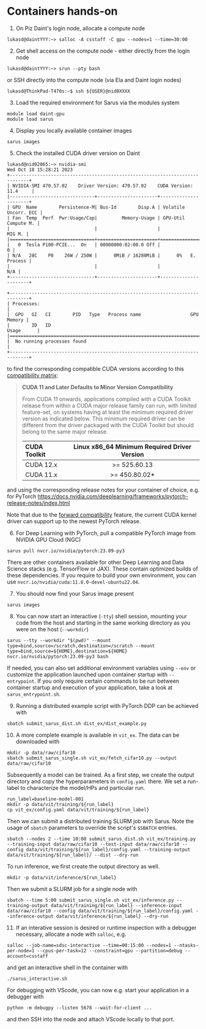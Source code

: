 # Containers hands-on

1. On Piz Daint's login node, allocate a compute node

```
lukasd@daintYYY:~> salloc -A csstaff -C gpu --nodes=1 --time=30:00
```

2. Get shell access on the compute node - either directly from the login node

```
lukasd@daintYYY:~> srun --pty bash
```

or SSH directly into the compute node (via Ela and Daint login nodes)

```
lukasd@ThinkPad-T470s:~$ ssh ${USER}@nid0XXXX
```

3. Load the required environment for Sarus via the modules system

```
module load daint-gpu
module load sarus
```

4. Display you locally available container images

```
sarus images
```

5. Check the installed CUDA driver version on Daint

```
lukasd@nid02065:~> nvidia-smi
Wed Oct 18 15:28:21 2023       
+-----------------------------------------------------------------------------+
| NVIDIA-SMI 470.57.02    Driver Version: 470.57.02    CUDA Version: 11.4     |
|-------------------------------+----------------------+----------------------+
| GPU  Name        Persistence-M| Bus-Id        Disp.A | Volatile Uncorr. ECC |
| Fan  Temp  Perf  Pwr:Usage/Cap|         Memory-Usage | GPU-Util  Compute M. |
|                               |                      |               MIG M. |
|===============================+======================+======================|
|   0  Tesla P100-PCIE...  On   | 00000000:02:00.0 Off |                    0 |
| N/A   28C    P0    26W / 250W |      0MiB / 16280MiB |      0%   E. Process |
|                               |                      |                  N/A |
+-------------------------------+----------------------+----------------------+
                                                                               
+-----------------------------------------------------------------------------+
| Processes:                                                                  |
|  GPU   GI   CI        PID   Type   Process name                  GPU Memory |
|        ID   ID                                                   Usage      |
|=============================================================================|
|  No running processes found                                                 |
+-----------------------------------------------------------------------------+
```

to find the corresponding compatible CUDA versions according to this [compatibility matrix](https://docs.nvidia.com/deploy/cuda-compatibility/):

> **CUDA 11 and Later Defaults to Minor Version Compatibility**
> 
> From CUDA 11 onwards, applications compiled with a CUDA Toolkit release from within a CUDA major release family can run, with limited feature-set, on systems having at least the minimum required driver version as indicated below. This minimum required driver can be different from the driver packaged with the CUDA Toolkit but should belong to the same major release. 
> 
> | CUDA Toolkit | Linux x86_64 Minimum Required Driver Version |
> | :----------- | :-------: |
> | CUDA 12.x | >= 525.60.13 |
> | CUDA 11.x | >= 450.80.02* |

and using the corresponding release notes for your container of choice, e.g. for PyTorch https://docs.nvidia.com/deeplearning/frameworks/pytorch-release-notes/index.html

Note that due to the [forward compatibility](https://docs.nvidia.com/deploy/cuda-compatibility/index.html#deployment-consideration-forward) feature, the current CUDA kernel driver can support up to the newest PyTorch release.

6. For Deep Learning with PyTorch, pull a compatible PyTorch image from NVIDIA GPU Cloud (NGC)

```
sarus pull nvcr.io/nvidia/pytorch:23.09-py3
```

There are other containers available for other Deep Learning and Data Science stacks (e.g. TensorFlow or JAX). These contain optimized builds of these dependencies. If you require to build your own environment, you can use `nvcr.io/nvidia/cuda:11.8.0-devel-ubuntu22.04`.

7. You should now find your Sarus image present

```
sarus images
```

8. You can now start an interactive (`-tty`) shell session, mounting your code from the host and starting in the same working directory as you were on the host (`--workdir`)

```
sarus --tty --workdir "$(pwd)" --mount type=bind,source=/scratch,destination=/scratch --mount type=bind,source=${HOME},destination=${HOME} nvcr.io/nvidia/pytorch:23.09-py3 bash
```

If needed, you can also set additional environment variables using `--env` or customize the application launched upon container startup with `--entrypoint`. If you only require certain commands to be run between container startup and execution of your application, take a look at `sarus_entrypoint.sh`.

9. Running a distributed example script with PyTorch DDP can be achieved with

```
sbatch submit_sarus_dist.sh dist_ex/dist_example.py
```

10. A more complete example is available in `vit_ex`. The data can be downloaded with

```
mkdir -p data/raw/cifar10
sbatch submit_sarus_single.sh vit_ex/fetch_cifar10.py --output data/raw/cifar10
```

Subsequently a model can be trained. As a first step, we create the output directory and copy the hyperparameters in `config.yaml` there. We set a run-label to characterize the model/HPs and particular run.

```
run_label=baseline-model-001
mkdir -p data/vit/training/${run_label}
cp vit_ex/config.yaml data/vit/training/${run_label}
```
Then we can submit a distributed training SLURM job with Sarus. Note the usage of `sbatch` parameters to override the script's `$SBATCH` entries.

```
sbatch --nodes 2 --time 10:00 submit_sarus_dist.sh vit_ex/training.py --training-input data/raw/cifar10 --test-input data/raw/cifar10 --config data/vit/training/${run_label}/config.yaml --training-output data/vit/training/${run_label}/ --dist --dry-run
```

To run inference, we first create the output directory as well.
```
mkdir -p data/vit/inference/${run_label}
```
Then we submit a SLURM job for a single node with

```
sbatch --time 5:00 submit_sarus_single.sh vit_ex/inference.py --training-output data/vit/training/${run_label} --inference-input data/raw/cifar10 --config data/vit/training/${run_label}/config.yaml --inference-output data/vit/inference/${run_label} --dry-run
```

11. If an interative session is desired or runtime inspection with a debugger necessary, allocate a node with `salloc`, e.g.

```
salloc --job-name=sdsc-interactive --time=00:15:00 --nodes=1 --ntasks-per-node=1 --cpus-per-task=12 --constraint=gpu --partition=debug --account=csstaff
```
and get an interactive shell in the container with
```
./sarus_interactive.sh
```
For debugging with VScode, you can now e.g. start your application in a debugger with
```
python -m debugpy --listen 5678 --wait-for-client ...
```
and then SSH into the node and attach VScode locally to that port.
